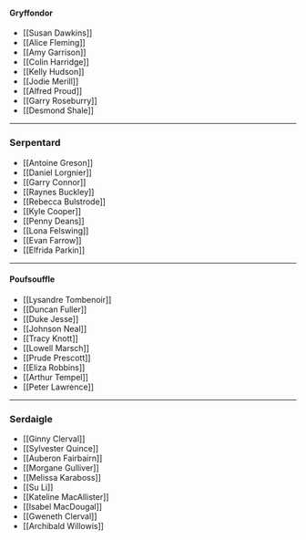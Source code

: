#### Gryffondor
- [[Susan Dawkins]]
- [[Alice Fleming]]
- [[Amy Garrison]]
- [[Colin Harridge]]
- [[Kelly Hudson]]
- [[Jodie Merill]]
- [[Alfred Proud]]
- [[Garry Roseburry]]
- [[Desmond Shale]]
---
### Serpentard
- [[Antoine Greson]]
- [[Daniel Lorgnier]]
- [[Garry Connor]]
- [[Raynes Buckley]]
- [[Rebecca Bulstrode]]
- [[Kyle Cooper]]
- [[Penny Deans]]
- [[Lona Felswing]]
- [[Evan Farrow]]
- [[Elfrida Parkin]]
---
#### Poufsouffle
- [[Lysandre Tombenoir]]
- [[Duncan Fuller]]
- [[Duke Jesse]]
- [[Johnson Neal]]
- [[Tracy Knott]]
- [[Lowell Marsch]]
- [[Prude Prescott]]
- [[Eliza Robbins]]
- [[Arthur Tempel]]
- [[Peter Lawrence]]
---
### Serdaigle
- [[Ginny Clerval]]
- [[Sylvester Quince]]
- [[Auberon Fairbairn]]
- [[Morgane Gulliver]]
- [[Melissa Karaboss]]
- [[Su Li]]
- [[Kateline MacAllister]]
- [[Isabel MacDougal]]
- [[Gweneth Clerval]]
- [[Archibald Willowis]]
